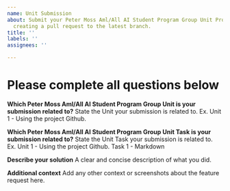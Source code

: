 ```yaml
---
name: Unit Submission
about: Submit your Peter Moss Aml/All AI Student Program Group Unit Project before
  creating a pull request to the latest branch.
title: ''
labels: ''
assignees: ''

---
```


# Please complete all questions below

**Which Peter Moss Aml/All AI Student Program Group Unit is your submission related to?**
State the Unit your submission is related to. Ex. Unit 1 - Using the project Github.

**Which Peter Moss Aml/All AI Student Program Group Unit Task is your submission related to?**
State the Unit Task your submission is related to. Ex. Unit 1 - Using the project Github. Task 1 - Markdown

**Describe your solution**
A clear and concise description of what you did.

**Additional context**
Add any other context or screenshots about the feature request here.
